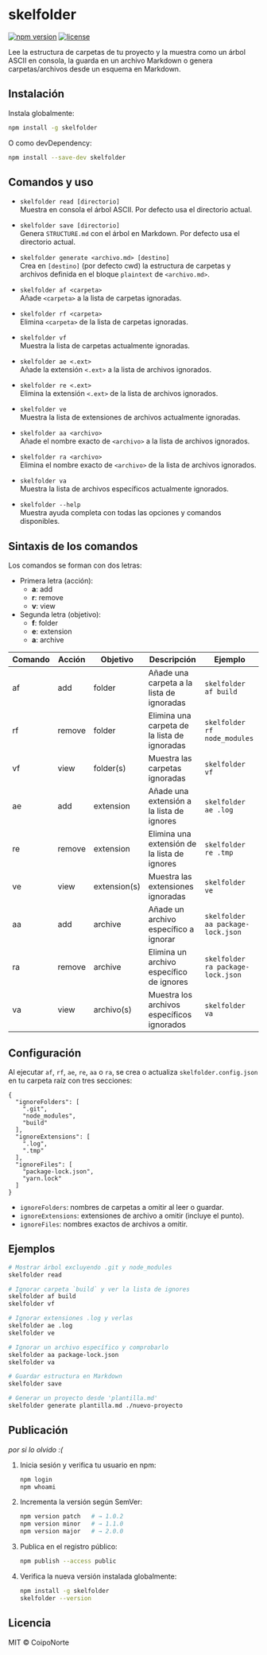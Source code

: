# skelfolder

[![npm version](https://img.shields.io/npm/v/skelfolder.svg)](https://www.npmjs.com/package/skelfolder) [![license](https://img.shields.io/npm/l/skelfolder.svg)](./LICENSE)

Lee la estructura de carpetas de tu proyecto y la muestra como un árbol ASCII en consola, la guarda en un archivo Markdown o genera carpetas/archivos desde un esquema en Markdown.

## Instalación

Instala globalmente:

```bash
npm install -g skelfolder
```

O como devDependency:

```bash
npm install --save-dev skelfolder
```

## Comandos y uso

- `skelfolder read [directorio]`  
  Muestra en consola el árbol ASCII. Por defecto usa el directorio actual.

- `skelfolder save [directorio]`  
  Genera `STRUCTURE.md` con el árbol en Markdown. Por defecto usa el directorio actual.

- `skelfolder generate <archivo.md> [destino]`  
  Crea en `[destino]` (por defecto cwd) la estructura de carpetas y archivos definida en el bloque ```plaintext``` de `<archivo.md>`.

- `skelfolder af <carpeta>`  
  Añade `<carpeta>` a la lista de carpetas ignoradas.

- `skelfolder rf <carpeta>`  
  Elimina `<carpeta>` de la lista de carpetas ignoradas.

- `skelfolder vf`  
  Muestra la lista de carpetas actualmente ignoradas.

- `skelfolder ae <.ext>`  
  Añade la extensión `<.ext>` a la lista de archivos ignorados.

- `skelfolder re <.ext>`  
  Elimina la extensión `<.ext>` de la lista de archivos ignorados.

- `skelfolder ve`  
  Muestra la lista de extensiones de archivos actualmente ignoradas.

- `skelfolder aa <archivo>`  
  Añade el nombre exacto de `<archivo>` a la lista de archivos ignorados.

- `skelfolder ra <archivo>`  
  Elimina el nombre exacto de `<archivo>` de la lista de archivos ignorados.

- `skelfolder va`  
  Muestra la lista de archivos específicos actualmente ignorados.

- `skelfolder --help`  
  Muestra ayuda completa con todas las opciones y comandos disponibles.

## Sintaxis de los comandos

Los comandos se forman con dos letras:  
- Primera letra (acción):  
  - **a**: add  
  - **r**: remove  
  - **v**: view  
- Segunda letra (objetivo):  
  - **f**: folder  
  - **e**: extension  
  - **a**: archive  

| Comando | Acción  | Objetivo   | Descripción                                 | Ejemplo                                      |
|---------|---------|------------|---------------------------------------------|----------------------------------------------|
| af      | add     | folder     | Añade una carpeta a la lista de ignoradas   | `skelfolder af build`                        |
| rf      | remove  | folder     | Elimina una carpeta de la lista de ignoradas| `skelfolder rf node_modules`                 |
| vf      | view    | folder(s)  | Muestra las carpetas ignoradas              | `skelfolder vf`                              |
| ae      | add     | extension  | Añade una extensión a la lista de ignores   | `skelfolder ae .log`                         |
| re      | remove  | extension  | Elimina una extensión de la lista de ignores| `skelfolder re .tmp`                         |
| ve      | view    | extension(s)| Muestra las extensiones ignoradas           | `skelfolder ve`                              |
| aa      | add     | archive    | Añade un archivo específico a ignorar       | `skelfolder aa package-lock.json`            |
| ra      | remove  | archive    | Elimina un archivo específico de ignores    | `skelfolder ra package-lock.json`            |
| va      | view    | archivo(s) | Muestra los archivos específicos ignorados  | `skelfolder va`                              |

## Configuración

Al ejecutar `af`, `rf`, `ae`, `re`, `aa` o `ra`, se crea o actualiza `skelfolder.config.json` en tu carpeta raíz con tres secciones:

```jsonc
{
  "ignoreFolders": [
    ".git",
    "node_modules",
    "build"
  ],
  "ignoreExtensions": [
    ".log",
    ".tmp"
  ],
  "ignoreFiles": [
    "package-lock.json",
    "yarn.lock"
  ]
}
```

- `ignoreFolders`: nombres de carpetas a omitir al leer o guardar.  
- `ignoreExtensions`: extensiones de archivo a omitir (incluye el punto).  
- `ignoreFiles`: nombres exactos de archivos a omitir.

## Ejemplos

```bash
# Mostrar árbol excluyendo .git y node_modules
skelfolder read

# Ignorar carpeta `build` y ver la lista de ignores
skelfolder af build
skelfolder vf

# Ignorar extensiones .log y verlas
skelfolder ae .log
skelfolder ve

# Ignorar un archivo específico y comprobarlo
skelfolder aa package-lock.json
skelfolder va

# Guardar estructura en Markdown
skelfolder save

# Generar un proyecto desde 'plantilla.md'
skelfolder generate plantilla.md ./nuevo-proyecto
```

## Publicación

*por si lo olvido :(*

1. Inicia sesión y verifica tu usuario en npm:
   ```bash
   npm login
   npm whoami
   ```
2. Incrementa la versión según SemVer:
   ```bash
   npm version patch   # → 1.0.2
   npm version minor   # → 1.1.0
   npm version major   # → 2.0.0
   ```
3. Publica en el registro público:
   ```bash
   npm publish --access public
   ```
4. Verifica la nueva versión instalada globalmente:
   ```bash
   npm install -g skelfolder
   skelfolder --version
   ```

## Licencia

MIT © CoipoNorte
